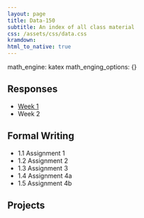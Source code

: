 ```yaml
---
layout: page
title: Data-150
subtitle: An index of all class material
css: /assets/css/data.css
kramdown:
html_to_native: true
---
```


math_engine: katex
math_enging_options: {}

## Responses

   * [Week 1](https://bryanhuffman.github.io/2020-08-25-humble/)
   * Week 2
   
## Formal Writing

   * 1.1 Assignment 1
   * 1.2 Assignment 2
   * 1.3 Assignment 3
   * 1.4 Assignment 4a
   * 1.5 Assignment 4b
   
## Projects
